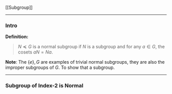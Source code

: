 [[Subgroup]]

---
### **Intro**

**Definition:**
  > $N\preceq G$ is a normal subgroup if $N$ is a subgroup and for any $a\in G$, the cosets $aN = Na$. 
  
  **Note**: The $\{e\}, G$ are examples of trivial normal subgroups, they are also the improper subgroups of $G$. To show that a subgroup. 


---
### **Subgroup of Index-2 is Normal**



